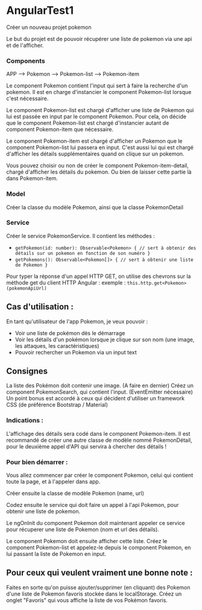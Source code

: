 # AngularTest1

Créer un nouveau projet pokemon

Le but du projet est de pouvoir récupérer une liste de pokemon via une api et de l'afficher.

### Components 

APP --> Pokemon --> Pokemon-list --> Pokemon-item 

Le component Pokemon contient l'input qui sert à faire la recherche d'un pokemon. Il est en charge d'instancier le component Pokemon-list lorsque c'est nécessaire.

Le component Pokemon-list est chargé d'afficher une liste de Pokemon qui lui est passée en input par le component Pokemon. Pour cela, on décide que le component Pokemon-list est chargé d'instancier autant de component Pokemon-item que nécessaire.

Le component Pokemon-item est chargé d'afficher un Pokemon que le component Pokemon-list lui passera en input. C'est aussi lui qui est chargé d'afficher les détails supplémentaires quand on clique sur un pokemon.

Vous pouvez choisir ou non de créer le component Pokemon-item-detail, chargé d'afficher les détails du pokemon. Ou bien de laisser cette partie là dans Pokemon-item.

### Model

Créer la classe du modèle Pokemon, ainsi que la classe PokemonDetail

### Service 

Créer le service PokemonService. 
Il contient les méthodes :
- `getPokemon(id: number): Observable<Pokemon> { // sert à obtenir des détails sur un pokemon en fonction de son numéro }`
- `getPokemons(): Observable<Pokemon[]> { // sert à obtenir une liste de Pokemon }`

Pour typer la réponse d'un appel HTTP GET, on utilise des chevrons sur la méthode get du client HTTP Angular :
exemple : `this.http.get<Pokemon>(pokemonApiUrl)`

## Cas d'utilisation :

En tant qu'utilisateur de l'app Pokemon, je veux pouvoir :
- Voir une liste de pokémon dès le démarrage
- Voir les détails d'un pokémon lorsque je clique sur son nom (une image, les attaques, les caractéristiques)
- Pouvoir rechercher un Pokemon via un input text

## Consignes

La liste des Pokémon doit contenir une image. (A faire en dernier)
Créez un component PokemonSearch, qui contient l'input. (EventEmitter nécessaire)
Un point bonus est accordé à ceux qui décident d'utiliser un framework CSS (de préférence Bootstrap / Material)

### Indications :

L'affichage des détails sera codé dans le component Pokemon-item. Il est recommandé de créer une autre classe de modèle nommé PokemonDétail, pour le deuxième appel d'API qui servira à chercher des détails !


### Pour bien démarrer :

Vous allez commencer par créer le component Pokemon, celui qui contient toute la page, et à l'appeler dans app.

Créer ensuite la classe de modèle Pokemon (name, url)

Codez ensuite le service qui doit faire un appel à l'api Pokemon, pour obtenir une liste de pokemon.

Le ngOnInit du component Pokemon doit maintenant appeler ce service pour récuperer une liste de Pokemon (nom et url des détails).

Le component Pokemon doit ensuite afficher cette liste. Créez le component Pokemon-list et appelez-le depuis le component Pokemon, en lui passant la liste de Pokemon en input.


## Pour ceux qui veulent vraiment une bonne note :

Faites en sorte qu'on puisse ajouter/supprimer (en cliquant) des Pokemon d'une liste de Pokemon favoris stockée dans le localStorage.
Créez un onglet "Favoris" qui vous affiche la liste de vos Pokémon favoris.
